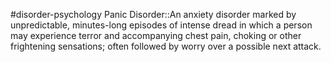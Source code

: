 #disorder-psychology 
Panic Disorder::An anxiety disorder marked by unpredictable, minutes-long episodes of intense dread in which a person may experience terror and accompanying chest pain, choking or other frightening sensations; often followed by worry over a possible next attack. 